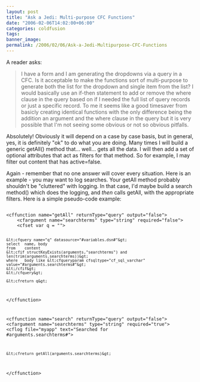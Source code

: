```yaml
---
layout: post
title: "Ask a Jedi: Multi-purpose CFC Functions"
date: "2006-02-06T14:02:00+06:00"
categories: coldfusion 
tags: 
banner_image: 
permalink: /2006/02/06/Ask-a-Jedi-Multipurpose-CFC-Functions
---
```


A reader asks:

<blockquote>
I have a form and I am generating the dropdowns via a query in a CFC. Is it acceptable to make the functions sort of multi-purpose to generate both the list for the dropdown and single item from the list? I would basically use an if-then statement to add or remove the where clause in the query based on if I needed the full list of query records or just a specific record. To me it seems like a good timesaver from basicly creating identical functions with the only difference being the addition an argument and the where clause in the query but it is very possible that I'm not seeing some obvious or not so obvious pitfalls.
</blockquote>

Absolutely! Obviously it will depend on a case by case basis, but in general, yes, it is definitely "ok" to do what you are doing. Many times I will build a generic getAll() method that... well... gets all the data. I will then add a set of optional attributes that act as filters for that method. So for example, I may filter out content that has active=false. 

Again - remember that no one answer will cover every situation. Here is an example - you may want to log searches. Your getAll method probably shouldn't be "cluttered" with logging. In that case, I'd maybe build a search method() which does the logging, and <i>then</i> calls getAll, with the appropriate filters. Here is a simple pseudo-code example:

<code>
&lt;cffunction name="getAll" returnType="query" output="false"&gt;
	&lt;cfargument name="searchterms" type="string" required="false"&gt;
	&lt;cfset var q = ""&gt;

	&lt;cfquery name="q" datasource="#variables.dsn#"&gt;
	select	name, body
	from	content
	&lt;cfif structKeyExists(arguments,"searchterms") and len(trim(arguments.searchterms))&gt;
	where	body like &lt;cfqueryparam cfsqltype="cf_sql_varchar" value="#arguments.searchterms#"&gt;
	&lt;/cfif&gt;
	&lt;/cfquery&gt;

	&lt;cfreturn q&gt;
&lt;/cffunction&gt;

&lt;cffunction name="search" returnType="query" output="false"&gt;
	&lt;cfargument name="searchterms" type="string" required="true"&gt;
	&lt;cflog file="myapp" text="Searched for #arguments.searchterms#"&gt;

	&lt;cfreturn getAll(arguments.searchterms)&gt;
&lt;/cffunction&gt;
</code>